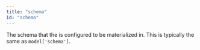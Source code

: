 ```yaml
---
title: "schema"
id: "schema"
---
```


The schema that the <Term id="model" /> is configured to be materialized in. This is typically the same as `model['schema']`.
